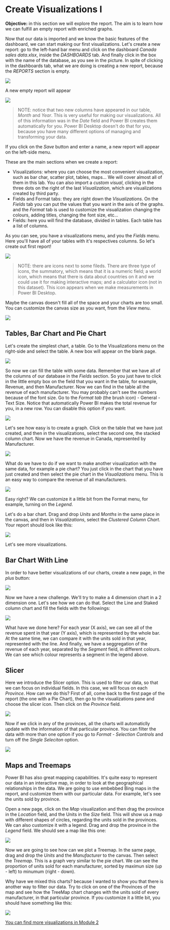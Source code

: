 # Create Visualizations I
**Objective:** in this section we will explore the report. The aim is to learn how we can fulfill an empty report with enriched graphs.

Now that our data is imported and we know the basic features of the dashboard, we can start making our first visualizations. Let's create a new report: go to the left-hand bar menu and click on the dashboard *Canada sales data.xlsx*, inside the *DASHBOARDS* tab. And finally click in the box with the name of the database, as you see in the picture. In spite of clicking in the dashboards tab, what we are doing is creating a new report, because the *REPORTS* section is empty.

![](/Module%201%20-%20Visualizations%20I/Images/0.PNG)


A new empty report will appear

![](/Module%201%20-%20Visualizations%20I/Images/1.PNG)

> NOTE: notice that two new columns have appeared in our table, *Month* and *Year*. This is very useful for making our visualizations. All of this information was in the *Date* field and Power BI creates them automatically for you. Power BI Desktop doesn't do that for you, because you have many different options of managing and transforming your data.



If you click on the *Save* button and enter a name, a new report will appear on the left-side menu.

These are the main sections when we create a report:
* Visualizations: where you can choose the most convenient visualization, such as bar char, scatter plot, tables, maps... We will cover almost all of them in this lab. You can also import a *custom visual*, clicking in the three dots on the right of the last *Visualization*, which are visualizations created by third party.
* Fields and Format tabs: they are right down the *Visualizations*. On the *Fields* tab you can put the values that you want in the axis of the graphs. and the *Format* tab is used to customize the visualization changing the colours, adding titles, changing the font size, etc...
* Fields: here you will find the database, divided in tables. Each table has a list of columns.

As you can see, you have a visualizations menu, and you the *Fields* menu. Here you'll have all of your tables with it's respectives columns. So let's create out first report!

![](/Module%201%20-%20Visualizations%20I/Images/2.PNG)

> NOTE: there are icons next to some fileds. There are three type of icons, the summatory, which means that it is a numeric field; a world icon, which means that there is data about countries on it and we could use it for making interactive maps; and a calculator icon (not in this dataset). This icon appears when we make measurements in Power BI Desktop.


Maybe the canvas doesn't fill all of the space and your charts are too small. You can customize the canvas size as you want, from the *View* menu.

![](/Module%201%20-%20Visualizations%20I/Images/2.1.PNG)


## Tables, Bar Chart and Pie Chart
Let's create the simplest chart, a table. Go to the Visualizations menu on the right-side and select the table. A new box will appear on the blank page.

![](/Module%201%20-%20Visualizations%20I/Images/3.PNG)

So now we can fill the table with some data. Remember that we have all of the columns of our database in the *Fields* section. So you just have to click in the little empty box on the field that you want in the table, for example, Revenue, and then Manufacturer. Now we can find in the table all the revenue of each manufacturer. You may probably can't see the numbers because of the font size. Go to the *Format tab* (the brush icon) - General - Text Size. Notice that automatically Power BI makes the total revenue for you, in a new row. You can disable this option if you want.

![](/Module%201%20-%20Visualizations%20I/Images/4.PNG)

Let's see how easy is to create a graph. Click on the table that we have just created, and then in the visualizations, select the second one, the stacked column chart. Now we have the revenue in Canada, represented by Manufacturer.

![](/Module%201%20-%20Visualizations%20I/Images/5.PNG)

What do we have to do if we want to make another visualization with the same data, for example a pie chart? You just click in the chart that you have just created and then select the pie chart in the *Visualizations* menu. This is an easy way to compare the revenue of all manufacturers.

![](/Module%201%20-%20Visualizations%20I/Images/6.PNG)

Easy right? We can customize it a little bit from the Format menu, for example, turning on the *Legend*.

Let's do a bar chart. Drag and drop *Units* and *Months* in the same place in the canvas, and then in *Visualizations*, select the *Clustered Column Chart*. Your report should look like this:

![](/Module%201%20-%20Visualizations%20I/Images/6.1.PNG)

Let's see more visualizations.

## Bar Chart With Line
In order to have better visualizations of our charts, create a new page, in the *plus* button:

![](/Module%201%20-%20Visualizations%20I/Images/6.2.PNG)

Now we have a new challenge. We'll try to make a 4 dimension chart in a 2 dimension one. Let's see how we can do that. Select the Line and Staked column chart and fill the fields with the followings:

![](/Module%201%20-%20Visualizations%20I/Images/7.PNG)

What have we done here? For each year (X axis), we can see all of the revenue spent in that year (Y axis), which is represented by the whole bar. At the same time, we can compare it with the units sold in that year, represented with the line. And finally, we have a seggregation of the revenue of each year, separated by the *Segment* field, in different colours. We can see which colour represents a segment in the legend above.

## Slicer
Here we introduce the Slicer option. This is used to filter our data, so that we can focus on individual fields. In this case, we will focus on each *Province*. How can we do this? First of all, come back to the first page of the report (the one with a Pie Chart), then go to the visualizations pane and choose the slicer icon. Then click on the *Province* field.

![](/Module%201%20-%20Visualizations%20I/Images/8.PNG)

Now if we click in any of the provinces, all the charts will automaticlly update with the information of that particular province. You can filter the data with more than one option if you go to *Format - Selection Controls* and turn off the *Single Seleciton* option.

![](/Module%201%20-%20Visualizations%20I/Images/9.PNG)


## Maps and Treemaps
Power BI has also great mapping capabilities. It's quite easy to represent our data in an interactive map, in order to look at the geographical relationships in the data. We are going to use embebbed Bing maps in the report, and customize them with our particular data. For example, let's see the units sold by province.

Open a new page, click on the *Map* visualization and then drag the province in the *Location* field, and the Units in the *Size* field. This will show us a map with different shapes of circles, regarding the units sold in the provinces. We can also customize it with a legend. Drag and drop the province in the *Legend* field. We should see a map like this one:

![](/Module%201%20-%20Visualizations%20I/Images/10.PNG)


Now we are going to see how can we plot a Treemap. In the same page, drag and drop the *Units* and the *Manufacturer* to the canvas. Then select the *Treemap*. This is a graph very similar to the pie chart. We can see the proportion of units sold for each manufacturer, sorted by maximun size (up - left) to minumum (right - down).

Why have we mixed this charts? because I wanted to show you that there is another way to filter our data. Try to click on one of the Provinces of the map and see how the TreeMap chart changes with the units sold of every manufacturer, in that particular province. If you customize it a little bit, you should have something like this:

![](/Module%201%20-%20Visualizations%20I/Images/11.PNG)

[You can find more visualizations in Module 2](/Module%202%20-%20Visualizations%20II)



